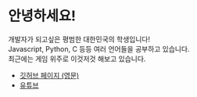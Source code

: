 # 안녕하세요!
개발자가 되고싶은 평범한 대한민국의 학생입니다!  
Javascript, Python, C 등등 여러 언어들을 공부하고 있습니다.   
최근에는 게임 위주로 이것저것 해보고 있습니다.  
- [깃허브 페이지 (영문)](https://artiren012.github.io)
- [유튜브](https://youtube.com/@artiren012)
